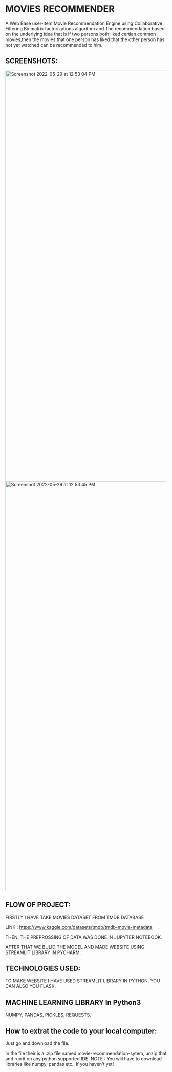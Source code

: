 # MOVIES RECOMMENDER
 
A Web Base user-item Movie Recommendation Engine using Collaborative Filtering By matrix factorizations algorithm and The recommendation based on the underlying idea that is if two persons both liked certian common movies,then the movies that one person has liked that the other person has not yet watched can be recommended to him.


## SCREENSHOTS:


<img width="1280" alt="Screenshot 2022-05-29 at 12 53 04 PM" src="https://user-images.githubusercontent.com/106427890/170857093-e376ce41-6745-4b08-b844-78a6abbf3554.png">


<img width="1280" alt="Screenshot 2022-05-29 at 12 53 45 PM" src="https://user-images.githubusercontent.com/106427890/170857097-d4f70013-d868-49d5-b739-f2381c99ed76.png">

## FLOW OF PROJECT:


FIRSTLY I HAVE TAKE MOVIES DATASET FROM TMDB DATABASE

LINK : https://www.kaggle.com/datasets/tmdb/tmdb-movie-metadata


THEN, THE PREPROSSING OF DATA WAS DONE IN JUPYTER NOTEBOOK.

AFTER THAT WE BULID THE MODEL AND MADE WEBSITE USING STREAMLIT LIBRARY IN PYCHARM.


## TECHNOLOGIES USED:


TO MAKE WEBSITE I HAVE USED STREAMLIT LIBRARY IN PYTHON. YOU CAN ALSO YOU FLASK.

## MACHINE LEARNING LIBRARY In Python3


NUMPY, PANDAS, PICKLES, REQUESTS.


## How to extrat the code to your local computer:


Just go and download the file.


In the file their is a .zip file named movie-recommendation-sytem, unzip that and run it on any python supported IDE.
NOTE : You will have to download libraries like numpy, pandas etc.. If you haven't yet!
